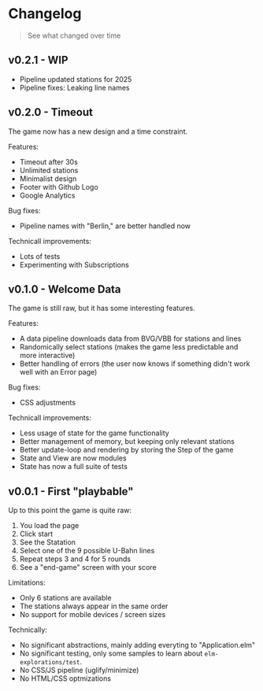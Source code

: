 # Changelog
> See what changed over time

## v0.2.1 - WIP

* Pipeline updated stations for 2025
* Pipeline fixes: Leaking line names

## v0.2.0 - Timeout

The game now has a new design and a time constraint.

Features:
* Timeout after 30s
* Unlimited stations
* Minimalist design
* Footer with Github Logo
* Google Analytics

Bug fixes:
* Pipeline names with "Berlin," are better handled now

Technicall improvements:
* Lots of tests
* Experimenting with Subscriptions

## v0.1.0 - Welcome Data

The game is still raw, but it has some interesting features.

Features:
* A data pipeline downloads data from BVG/VBB for stations and lines
* Randomically select stations (makes the game less predictable and more interactive)
* Better handling of errors (the user now knows if something didn't work well with an Error page)

Bug fixes:
* CSS adjustments

Technicall improvements:
* Less usage of state for the game functionality
* Better management of memory, but keeping only relevant stations
* Better update-loop and rendering by storing the Step of the game
* State and View are now modules
* State has now a full suite of tests

## v0.0.1 - First "playbable"

Up to this point the game is quite raw:

1. You load the page
2. Click start
3. See the Statation
4. Select one of the 9 possible U-Bahn lines
5. Repeat steps 3 and 4 for 5 rounds
6. See a "end-game" screen with your score

Limitations:

* Only 6 stations are available
* The stations always appear in the same order
* No support for mobile devices / screen sizes

Technically:

* No significant abstractions, mainly adding everyting to "Application.elm"
* No significant testing, only some samples to learn about `elm-explorations/test`.
* No CSS/JS pipeline (uglify/minimize)
* No HTML/CSS optmizations
